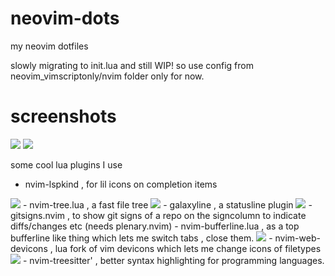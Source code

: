 # neovim-dots
my neovim dotfiles 

slowly migrating to init.lua and still WIP! so use config from neovim_vimscriptonly/nvim folder only for now.

# screenshots

<img src ="https://raw.githubusercontent.com/siduck76/personal-backup/master/rice%20flex/nvimRice1.png">
<img src ="https://raw.githubusercontent.com/siduck76/personal-backup/master/rice%20flex/nvimRice2.png">

some cool lua plugins I use 



- nvim-lspkind , for lil icons on completion items
 <img src = "https://raw.githubusercontent.com/siduck76/personal-backup/master/rice%20flex/lspkind.png">
- nvim-tree.lua , a fast file tree 
 <img src = "https://raw.githubusercontent.com/siduck76/personal-backup/master/rice%20flex/nvimtree.png">
- galaxyline , a statusline plugin
 <img src = "https://raw.githubusercontent.com/siduck76/personal-backup/master/rice%20flex/statusline.png">
- gitsigns.nvim , to show git signs of a repo on the signcolumn to indicate diffs/changes etc  (needs plenary.nvim)
- nvim-bufferline.lua , as a top bufferline like thing which lets me switch tabs , close them.
 <img src = "https://raw.githubusercontent.com/siduck76/personal-backup/master/rice%20flex/bufferline.png">
- nvim-web-devicons , lua fork of vim devicons which lets me change icons of filetypes
 <img src = "https://raw.githubusercontent.com/siduck76/personal-backup/master/rice%20flex/image.png">
- nvim-treesitter' , better syntax highlighting for programming languages. 
